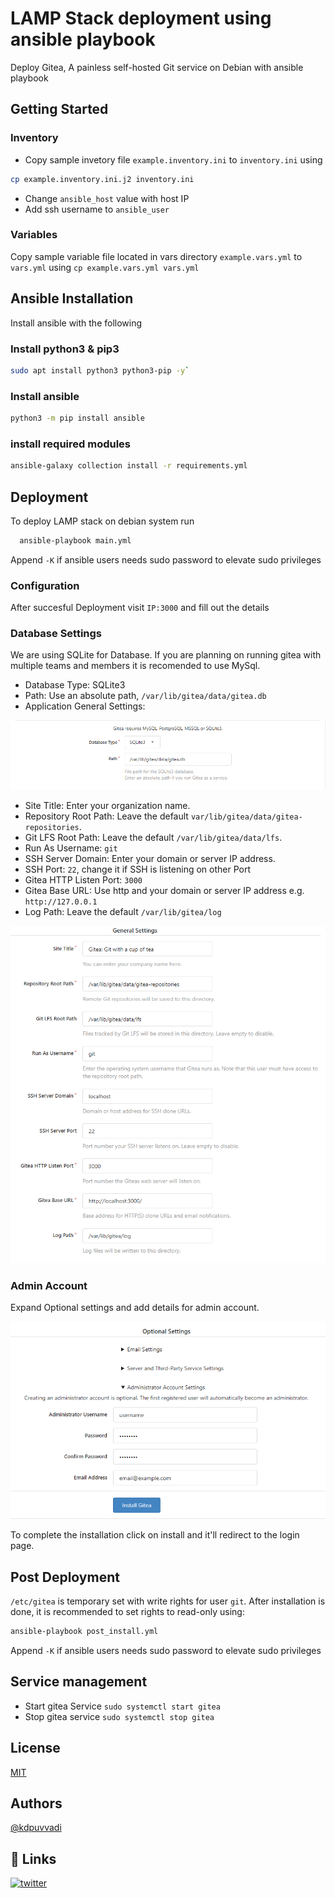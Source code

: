 
# LAMP Stack deployment using ansible playbook

Deploy Gitea, A painless self-hosted Git service on Debian with ansible playbook

## Getting Started

### Inventory

* Copy sample invetory file `example.inventory.ini` to `inventory.ini` using

```bash
cp example.inventory.ini.j2 inventory.ini
```

* Change `ansible_host` value with host IP
* Add ssh username to `ansible_user`

### Variables

Copy sample variable file located in vars directory
`example.vars.yml` to `vars.yml` using `cp example.vars.yml vars.yml`

## Ansible Installation

Install ansible with the following

### Install python3 & pip3

```bash
sudo apt install python3 python3-pip -y`
```

### Install ansible

```bash
python3 -m pip install ansible
```

### install required modules

```bash
ansible-galaxy collection install -r requirements.yml
```

## Deployment

To deploy LAMP stack on debian system run

```bash
  ansible-playbook main.yml
```

Append `-K` if ansible users needs sudo password to elevate sudo privileges

### Configuration

After succesful Deployment visit `IP:3000` and fill out the details

### Database Settings

We are using SQLite for Database.
If you are planning on running gitea with multiple teams and members it is recomended to use MySql.

* Database Type: SQLite3
* Path: Use an absolute path, `/var/lib/gitea/data/gitea.db`
* Application General Settings:

![Gitea Database Settings](./img/gitea_db.png)

* Site Title: Enter your organization name.
* Repository Root Path: Leave the default `var/lib/gitea/data/gitea-repositories`.
* Git LFS Root Path: Leave the default `/var/lib/gitea/data/lfs`.
* Run As Username: `git`
* SSH Server Domain: Enter your domain or server IP address.
* SSH Port: `22`, change it if SSH is listening on other Port
* Gitea HTTP Listen Port: `3000`
* Gitea Base URL: Use http and your domain or server IP address e.g. `http://127.0.0.1`
* Log Path: Leave the default `/var/lib/gitea/log`

![Gitea General Settings](./img/gitea_settings.png)

### Admin Account

Expand Optional settings and add details for admin account.

![Gitea Admin Settings](./img/gitea_admin.png)

To complete the installation click on install and it'll redirect to the login page.

## Post Deployment

`/etc/gitea` is temporary set with write rights for user `git`.
After installation is done, it is recommended to set rights to read-only using:

```bash
ansible-playbook post_install.yml
```

Append `-K` if ansible users needs sudo password to elevate sudo privileges

## Service management

* Start gitea Service `sudo systemctl start gitea`
* Stop gitea service `sudo systemctl stop gitea`

## License

[MIT](https://choosealicense.com/licenses/mit/)

## Authors

[@kdpuvvadi](https://www.github.com/kdpuvvadi)

## 🔗 Links

[![twitter](https://img.shields.io/badge/twitter-1DA1F2?style=for-the-badge&logo=twitter&logoColor=white)](https://twitter.com/kdpuvvadi)
